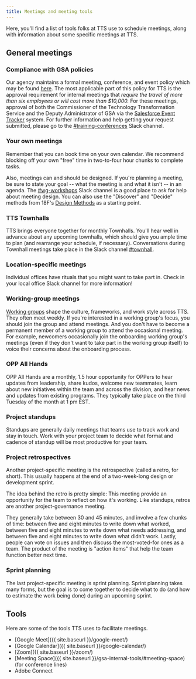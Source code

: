 ```yaml
---
title: Meetings and meeting tools
---
```


Here, you'll find a list of tools folks at TTS use to schedule meetings, along with information about some specific meetings at TTS.

## <a id="general-meetings">General meetings</a>

### <a id="gsa-policy">Compliance with GSA policies</a>
Our agency maintains a formal meeting, conference, and event policy which may be found [here](http://www.gsa.gov/portal/mediaId/205471/fileName/OAS_57851_Conference_and_Event_Management_(Signed_on_January_28__2015).action). The most applicable part of this policy for TTS is the approval requirement for internal meetings that _require the travel of more than six employees or will cost more than $10,000._ For these meetings, approval of both the Commissioner of the Technology Transformation Service and the Deputy Administrator of GSA via the [Salesforce Event Tracker](https://gsa.my.salesforce.com/a1b/o) system. For further information and help getting your request submitted, please go to the [#training-conferences](https://gsa-tts.slack.com/messages/training-conferences) Slack channel.

### <a id="your-own">Your own meetings</a>

Remember that you can book time on your own calendar. We recommend blocking off your own "free" time in two-to-four hour chunks to complete tasks.

Also, meetings can and should be designed. If you're planning a meeting, be sure to state your goal -- what the meeting is and what it isn't -- in an agenda. The [#wg-workshops](https://gsa-tts.slack.com/messages/workshops) Slack channel is a good place to ask for help about meeting design. You can also use the "Discover" and "Decide" methods from 18F's [Design Methods](https://methods.18f.gov/) as a starting point.

### <a id="townhalls">TTS Townhalls</a>

TTS brings everyone together for monthly Townhalls. You'll hear well in advance about any upcoming townhalls, which should give you ample time to plan (and rearrange your schedule, if necessary). Conversations during Townhall meetings take place in the Slack channel [#townhall](https://gsa-tts.slack.com/messages/townhall).

### <a id="location-specific">Location-specific meetings</a>

Individual offices have rituals that you might want to take part in. Check in your local office Slack channel for more information!

### <a id="working-group">Working-group meetings</a>

[Working groups]({{site.baseurl}}/working-groups-and-guilds-101) shape the culture, frameworks, and work style across TTS. They often meet weekly. If you're interested in a working group's focus, you should join the group and attend meetings. And you don't have to become a permanent member of a working group to attend the occasional meeting. For example, newcomers occasionally join the onboarding working group's meetings (even if they don't want to take part in the working group itself) to voice their concerns about the onboarding process.

### <a id="opp-all-hands">OPP All Hands</a>

OPP All Hands are a monthly, 1.5 hour opportunity for OPPers to hear updates from leadership, share kudos, welcome new teammates, learn about new initiatives within the team and across the division, and hear news and updates from existing programs. They typically take place on the third Tuesday of the month at 1 pm EST.

### <a id="standups">Project standups</a>

Standups are generally daily meetings that teams use to track work and stay in touch. Work with your project team to decide what format and cadence of standup will be most productive for your team.

### <a id="retrospectives">Project retrospectives</a>

Another project-specific meeting is the retrospective (called a retro, for short). This usually happens at the end of a two-week-long design or development sprint.

The idea behind the retro is pretty simple: This meeting provide an opportunity for the team to reflect on how it's working. Like standups, retros are another project-governance meeting.

They generally take between 30 and 45 minutes, and involve a few chunks of time: between five and eight minutes to write down what worked, between five and eight minutes to write down what needs addressing, and between five and eight minutes to write down what didn't work. Lastly, people can vote on issues and then discuss the most-voted-for ones as a team. The product of the meeting is "action items" that help the team function better next time.

### <a id="sprint-planning">Sprint planning</a>

The last project-specific meeting is sprint planning. Sprint planning takes many forms, but the goal is to come together to decide what to do (and how to estimate the work being done) during an upcoming sprint.

## <a id="meetings-tools">Tools</a>

Here are some of the tools TTS uses to facilitate meetings.

- [Google Meet]({{ site.baseurl }}/google-meet/)
- [Google Calendar]({{ site.baseurl }}/google-calendar/)
- [Zoom]({{ site.baseurl }}/zoom/)
- [Meeting Space]({{ site.baseurl }}/gsa-internal-tools/#meeting-space) (for conference lines)
- Adobe Connect

